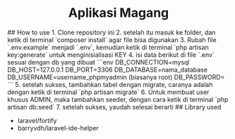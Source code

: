 <h1 align="center">Aplikasi Magang</h1>
## How to use
1. Clone repository ini
2. setelah itu masuk ke folder, dan ketik di terminal `composer install` agar file bisa digunakan
3. Rubah file `.env.example` menjadi `.env`, kemudian ketik di terminal `php artisan key:generate` untuk menginisialisasi KEY
4. isi data berikut di file `.env` sesuai dengan db yang dibuat
	```env
	DB_CONNECTION=mysql
	DB_HOST=127.0.0.1
	DB_PORT=3306
	DB_DATABASE=nama_database
	DB_USERNAME=username_phpmyadmin (biasanya root)
	DB_PASSWORD=
	```
5. setelah sukses, tambahkan tabel dengan migrate, caranya adalah dengan ketik di terminal `php artisan migrate`
6. Untuk membuat user khusus ADMIN, maka tambahkan seeder, dengan cara ketik di terminal `php artisan db:seed`
7. setelah sukses, yaudah selesai berarti
## Library used

- laravel/fortify
- barryvdh/laravel-ide-helper